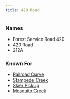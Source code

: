 ```yaml
---
title: 420 Road
---
```

### Names

- Forest Service Road 420
- 420 Road
- 212A

### Known For

- [Railroad Curve](Railroad-Curve)
- [Stampede Creek](Stampede-Creek)
- [Skier Pickup](Skier-Pickup)
- [Mosquito Creek](Mosquito-Creek)

